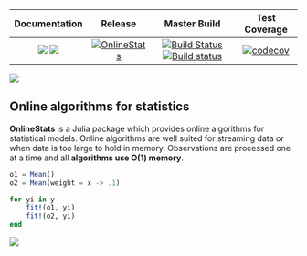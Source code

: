 | Documentation | Release | Master Build | Test Coverage |
|:-------------:|:-------:|:-----:|:-------------:|
| [![](https://img.shields.io/badge/docs-stable-blue.svg)](https://joshday.github.io/OnlineStats.jl/stable) [![](https://img.shields.io/badge/docs-latest-blue.svg)](https://joshday.github.io/OnlineStats.jl/latest) |  [![OnlineStats](http://pkg.julialang.org/badges/OnlineStats_0.6.svg)](http://pkg.julialang.org/?pkg=OnlineStats) | [![Build Status](https://travis-ci.org/joshday/OnlineStats.jl.svg)](https://travis-ci.org/joshday/OnlineStats.jl) [![Build status](https://ci.appveyor.com/api/projects/status/x2t1ey2sgbmow1a4/branch/master?svg=true)](https://ci.appveyor.com/project/joshday/onlinestats-jl/branch/master) | [![codecov](https://codecov.io/gh/joshday/OnlineStats.jl/branch/master/graph/badge.svg)](https://codecov.io/gh/joshday/OnlineStats.jl) |

![](https://user-images.githubusercontent.com/8075494/38769788-66aa3212-3fd6-11e8-99e4-59aa79a62277.png)


## Online algorithms for statistics

**OnlineStats** is a Julia package which provides online algorithms for statistical models.  Online algorithms are well suited for streaming data or when data is too large to hold in memory.  Observations are processed one at a time and all **algorithms use O(1) memory**.


```julia
o1 = Mean()
o2 = Mean(weight = x -> .1)

for yi in y
    fit!(o1, yi)
    fit!(o2, yi)
end
```

![](https://user-images.githubusercontent.com/8075494/38169834-e15b1b32-3542-11e8-8789-e6f6e3296e8e.gif)

